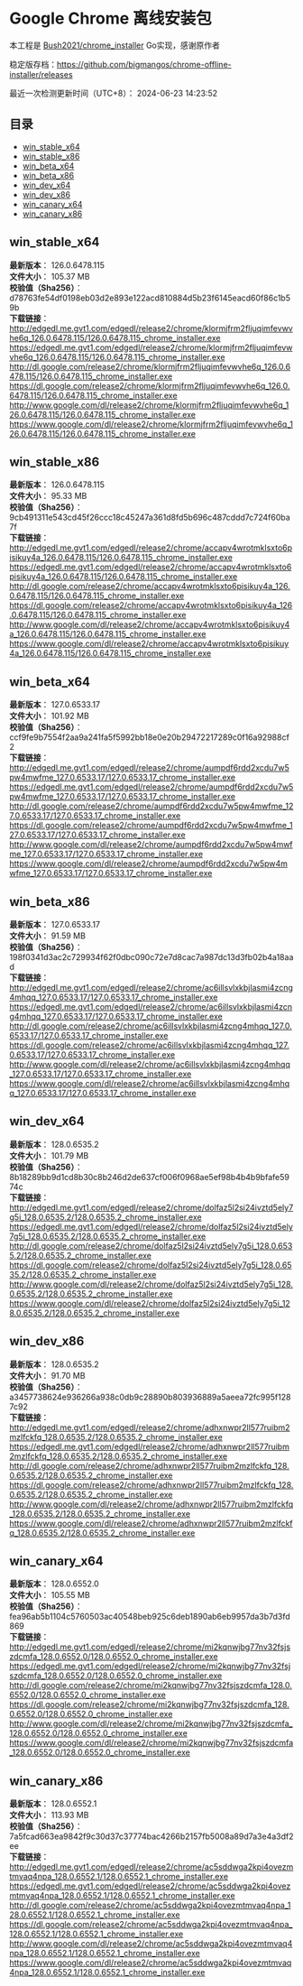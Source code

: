 # Google Chrome 离线安装包
本工程是 [Bush2021/chrome_installer](https://github.com/Bush2021/chrome_installer) Go实现，感谢原作者

稳定版存档：<https://github.com/bigmangos/chrome-offline-installer/releases>

最近一次检测更新时间（UTC+8）：
2024-06-23 14:23:52

## 目录
* [win_stable_x64](https://github.com/bigmangos/chrome-offline-installer?tab=readme-ov-file#win_stable_x64)
* [win_stable_x86](https://github.com/bigmangos/chrome-offline-installer?tab=readme-ov-file#win_stable_x86)
* [win_beta_x64](https://github.com/bigmangos/chrome-offline-installer?tab=readme-ov-file#win_beta_x64)
* [win_beta_x86](https://github.com/bigmangos/chrome-offline-installer?tab=readme-ov-file#win_beta_x86)
* [win_dev_x64](https://github.com/bigmangos/chrome-offline-installer?tab=readme-ov-file#win_dev_x64)
* [win_dev_x86](https://github.com/bigmangos/chrome-offline-installer?tab=readme-ov-file#win_dev_x86)
* [win_canary_x64](https://github.com/bigmangos/chrome-offline-installer?tab=readme-ov-file#win_canary_x64)
* [win_canary_x86](https://github.com/bigmangos/chrome-offline-installer?tab=readme-ov-file#win_canary_x86)

## win_stable_x64
**最新版本**： 126.0.6478.115  
**文件大小**： 105.37 MB  
**校验值（Sha256）**： d78763fe54df0198eb03d2e893e122acd810884d5b23f6145eacd60f86c1b59b  
**下载链接**：
http://edgedl.me.gvt1.com/edgedl/release2/chrome/klormjfrm2fljuqimfevwvhe6q_126.0.6478.115/126.0.6478.115_chrome_installer.exe
https://edgedl.me.gvt1.com/edgedl/release2/chrome/klormjfrm2fljuqimfevwvhe6q_126.0.6478.115/126.0.6478.115_chrome_installer.exe
http://dl.google.com/release2/chrome/klormjfrm2fljuqimfevwvhe6q_126.0.6478.115/126.0.6478.115_chrome_installer.exe
https://dl.google.com/release2/chrome/klormjfrm2fljuqimfevwvhe6q_126.0.6478.115/126.0.6478.115_chrome_installer.exe
http://www.google.com/dl/release2/chrome/klormjfrm2fljuqimfevwvhe6q_126.0.6478.115/126.0.6478.115_chrome_installer.exe
https://www.google.com/dl/release2/chrome/klormjfrm2fljuqimfevwvhe6q_126.0.6478.115/126.0.6478.115_chrome_installer.exe
## win_stable_x86
**最新版本**： 126.0.6478.115  
**文件大小**： 95.33 MB  
**校验值（Sha256）**： 9cb491311e543cd45f26ccc18c45247a361d8fd5b696c487cddd7c724f60ba7f  
**下载链接**：
http://edgedl.me.gvt1.com/edgedl/release2/chrome/accapv4wrotmklsxto6pisikuy4a_126.0.6478.115/126.0.6478.115_chrome_installer.exe
https://edgedl.me.gvt1.com/edgedl/release2/chrome/accapv4wrotmklsxto6pisikuy4a_126.0.6478.115/126.0.6478.115_chrome_installer.exe
http://dl.google.com/release2/chrome/accapv4wrotmklsxto6pisikuy4a_126.0.6478.115/126.0.6478.115_chrome_installer.exe
https://dl.google.com/release2/chrome/accapv4wrotmklsxto6pisikuy4a_126.0.6478.115/126.0.6478.115_chrome_installer.exe
http://www.google.com/dl/release2/chrome/accapv4wrotmklsxto6pisikuy4a_126.0.6478.115/126.0.6478.115_chrome_installer.exe
https://www.google.com/dl/release2/chrome/accapv4wrotmklsxto6pisikuy4a_126.0.6478.115/126.0.6478.115_chrome_installer.exe
## win_beta_x64
**最新版本**： 127.0.6533.17  
**文件大小**： 101.92 MB  
**校验值（Sha256）**： ccf9fe9b7554f2aa9a241fa5f5992bb18e0e20b29472217289c0f16a92988cf2  
**下载链接**：
http://edgedl.me.gvt1.com/edgedl/release2/chrome/aumpdf6rdd2xcdu7w5pw4mwfme_127.0.6533.17/127.0.6533.17_chrome_installer.exe
https://edgedl.me.gvt1.com/edgedl/release2/chrome/aumpdf6rdd2xcdu7w5pw4mwfme_127.0.6533.17/127.0.6533.17_chrome_installer.exe
http://dl.google.com/release2/chrome/aumpdf6rdd2xcdu7w5pw4mwfme_127.0.6533.17/127.0.6533.17_chrome_installer.exe
https://dl.google.com/release2/chrome/aumpdf6rdd2xcdu7w5pw4mwfme_127.0.6533.17/127.0.6533.17_chrome_installer.exe
http://www.google.com/dl/release2/chrome/aumpdf6rdd2xcdu7w5pw4mwfme_127.0.6533.17/127.0.6533.17_chrome_installer.exe
https://www.google.com/dl/release2/chrome/aumpdf6rdd2xcdu7w5pw4mwfme_127.0.6533.17/127.0.6533.17_chrome_installer.exe
## win_beta_x86
**最新版本**： 127.0.6533.17  
**文件大小**： 91.59 MB  
**校验值（Sha256）**： 198f0341d3ac2c729934f62f0dbc090c72e7d8cac7a987dc13d3fb02b4a18aad  
**下载链接**：
http://edgedl.me.gvt1.com/edgedl/release2/chrome/ac6illsvlxkbjlasmi4zcng4mhqq_127.0.6533.17/127.0.6533.17_chrome_installer.exe
https://edgedl.me.gvt1.com/edgedl/release2/chrome/ac6illsvlxkbjlasmi4zcng4mhqq_127.0.6533.17/127.0.6533.17_chrome_installer.exe
http://dl.google.com/release2/chrome/ac6illsvlxkbjlasmi4zcng4mhqq_127.0.6533.17/127.0.6533.17_chrome_installer.exe
https://dl.google.com/release2/chrome/ac6illsvlxkbjlasmi4zcng4mhqq_127.0.6533.17/127.0.6533.17_chrome_installer.exe
http://www.google.com/dl/release2/chrome/ac6illsvlxkbjlasmi4zcng4mhqq_127.0.6533.17/127.0.6533.17_chrome_installer.exe
https://www.google.com/dl/release2/chrome/ac6illsvlxkbjlasmi4zcng4mhqq_127.0.6533.17/127.0.6533.17_chrome_installer.exe
## win_dev_x64
**最新版本**： 128.0.6535.2  
**文件大小**： 101.79 MB  
**校验值（Sha256）**： 8b18289bb9d1cd8b30c8b246d2de637cf006f0968ae5ef98b4b4b9bfafe5974c  
**下载链接**：
http://edgedl.me.gvt1.com/edgedl/release2/chrome/dolfaz5l2si24ivztd5ely7g5i_128.0.6535.2/128.0.6535.2_chrome_installer.exe
https://edgedl.me.gvt1.com/edgedl/release2/chrome/dolfaz5l2si24ivztd5ely7g5i_128.0.6535.2/128.0.6535.2_chrome_installer.exe
http://dl.google.com/release2/chrome/dolfaz5l2si24ivztd5ely7g5i_128.0.6535.2/128.0.6535.2_chrome_installer.exe
https://dl.google.com/release2/chrome/dolfaz5l2si24ivztd5ely7g5i_128.0.6535.2/128.0.6535.2_chrome_installer.exe
http://www.google.com/dl/release2/chrome/dolfaz5l2si24ivztd5ely7g5i_128.0.6535.2/128.0.6535.2_chrome_installer.exe
https://www.google.com/dl/release2/chrome/dolfaz5l2si24ivztd5ely7g5i_128.0.6535.2/128.0.6535.2_chrome_installer.exe
## win_dev_x86
**最新版本**： 128.0.6535.2  
**文件大小**： 91.70 MB  
**校验值（Sha256）**： a3457738624e936266a938c0db9c28890b803936889a5aeea72fc995f1287c92  
**下载链接**：
http://edgedl.me.gvt1.com/edgedl/release2/chrome/adhxnwpr2ll577ruibm2mzlfckfq_128.0.6535.2/128.0.6535.2_chrome_installer.exe
https://edgedl.me.gvt1.com/edgedl/release2/chrome/adhxnwpr2ll577ruibm2mzlfckfq_128.0.6535.2/128.0.6535.2_chrome_installer.exe
http://dl.google.com/release2/chrome/adhxnwpr2ll577ruibm2mzlfckfq_128.0.6535.2/128.0.6535.2_chrome_installer.exe
https://dl.google.com/release2/chrome/adhxnwpr2ll577ruibm2mzlfckfq_128.0.6535.2/128.0.6535.2_chrome_installer.exe
http://www.google.com/dl/release2/chrome/adhxnwpr2ll577ruibm2mzlfckfq_128.0.6535.2/128.0.6535.2_chrome_installer.exe
https://www.google.com/dl/release2/chrome/adhxnwpr2ll577ruibm2mzlfckfq_128.0.6535.2/128.0.6535.2_chrome_installer.exe
## win_canary_x64
**最新版本**： 128.0.6552.0  
**文件大小**： 105.55 MB  
**校验值（Sha256）**： fea96ab5b1104c5760503ac40548beb925c6deb1890ab6eb9957da3b7d3fd869  
**下载链接**：
http://edgedl.me.gvt1.com/edgedl/release2/chrome/mi2kqnwjbg77nv32fsjszdcmfa_128.0.6552.0/128.0.6552.0_chrome_installer.exe
https://edgedl.me.gvt1.com/edgedl/release2/chrome/mi2kqnwjbg77nv32fsjszdcmfa_128.0.6552.0/128.0.6552.0_chrome_installer.exe
http://dl.google.com/release2/chrome/mi2kqnwjbg77nv32fsjszdcmfa_128.0.6552.0/128.0.6552.0_chrome_installer.exe
https://dl.google.com/release2/chrome/mi2kqnwjbg77nv32fsjszdcmfa_128.0.6552.0/128.0.6552.0_chrome_installer.exe
http://www.google.com/dl/release2/chrome/mi2kqnwjbg77nv32fsjszdcmfa_128.0.6552.0/128.0.6552.0_chrome_installer.exe
https://www.google.com/dl/release2/chrome/mi2kqnwjbg77nv32fsjszdcmfa_128.0.6552.0/128.0.6552.0_chrome_installer.exe
## win_canary_x86
**最新版本**： 128.0.6552.1  
**文件大小**： 113.93 MB  
**校验值（Sha256）**： 7a5fcad663ea9842f9c30d37c37774bac4266b2157fb5008a89d7a3e4a3df2ee  
**下载链接**：
http://edgedl.me.gvt1.com/edgedl/release2/chrome/ac5sddwga2kpi4ovezmtmvaq4npa_128.0.6552.1/128.0.6552.1_chrome_installer.exe
https://edgedl.me.gvt1.com/edgedl/release2/chrome/ac5sddwga2kpi4ovezmtmvaq4npa_128.0.6552.1/128.0.6552.1_chrome_installer.exe
http://dl.google.com/release2/chrome/ac5sddwga2kpi4ovezmtmvaq4npa_128.0.6552.1/128.0.6552.1_chrome_installer.exe
https://dl.google.com/release2/chrome/ac5sddwga2kpi4ovezmtmvaq4npa_128.0.6552.1/128.0.6552.1_chrome_installer.exe
http://www.google.com/dl/release2/chrome/ac5sddwga2kpi4ovezmtmvaq4npa_128.0.6552.1/128.0.6552.1_chrome_installer.exe
https://www.google.com/dl/release2/chrome/ac5sddwga2kpi4ovezmtmvaq4npa_128.0.6552.1/128.0.6552.1_chrome_installer.exe
